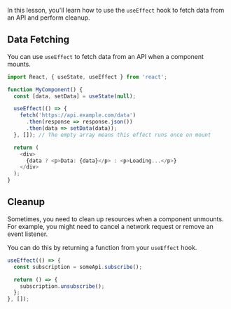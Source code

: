 

In this lesson, you'll learn how to use the `useEffect` hook to fetch data from an API and perform cleanup.

## Data Fetching

You can use `useEffect` to fetch data from an API when a component mounts.

```javascript
import React, { useState, useEffect } from 'react';

function MyComponent() {
  const [data, setData] = useState(null);

  useEffect(() => {
    fetch('https://api.example.com/data')
      .then(response => response.json())
      .then(data => setData(data));
  }, []); // The empty array means this effect runs once on mount

  return (
    <div>
      {data ? <p>Data: {data}</p> : <p>Loading...</p>}
    </div>
  );
}
```

## Cleanup

Sometimes, you need to clean up resources when a component unmounts. For example, you might need to cancel a network request or remove an event listener.

You can do this by returning a function from your `useEffect` hook.

```javascript
useEffect(() => {
  const subscription = someApi.subscribe();

  return () => {
    subscription.unsubscribe();
  };
}, []);
